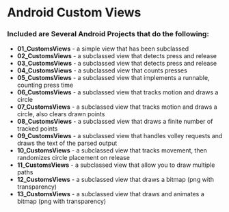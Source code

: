 # Android Custom Views

### Included are Several Android Projects that do the following:

- **01_CustomsViews** - a simple view that has been subclassed
- **02_CustomsViews** - a subclassed view that detects press and release
- **03_CustomsViews** - a subclassed view that detects press and release
- **04_CustomsViews** - a subclassed view that counts presses
- **05_CustomsViews** - a subclassed view that implements a runnable, counting press time
- **06_CustomsViews** - a subclassed view that tracks motion and draws a circle
- **07_CustomsViews** - a subclassed view that tracks motion and draws a circle, also clears drawn points
- **08_CustomsViews** - a subclassed view that draws a finite number of tracked points
- **09_CustomsViews** - a subclassed view that handles volley requests and draws the text of the parsed output
- **10_CustomsViews** - a subclassed view that tracks movement, then randomizes circle placement on release
- **11_CustomsViews** - a subclassed view that allow you to draw multiple paths
- **12_CustomsViews** - a subclassed view that draws a bitmap (png with transparency)
- **13_CustomsViews** - a subclassed view that draws and animates a bitmap (png with transparency)